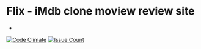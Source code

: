 # Flix - iMdb clone moview review site
-
[![Code Climate](https://codeclimate.com/github/iamarmanjon/flix/badges/gpa.svg)](https://codeclimate.com/github/iamarmanjon/flix)
[![Issue Count](https://codeclimate.com/github/iamarmanjon/flix/badges/issue_count.svg)](https://codeclimate.com/github/iamarmanjon/flix)
